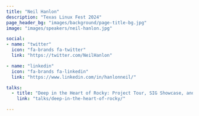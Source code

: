 ```yaml
---
title: "Neil Hanlon"
description: "Texas Linux Fest 2024"
page_header_bg: "images/background/page-title-bg.jpg"
image: "images/speakers/neil-hanlon.jpg"

social:
- name: "twitter"
  icon: "fa-brands fa-twitter"
  link: "https://twitter.com/NeilHanlon"

- name: "linkedin"
  icon: "fa-brands fa-linkedin"
  link: "https://www.linkedin.com/in/hanlonneil/"

talks:
  - title: "Deep in the Heart of Rocky: Project Tour, SIG Showcase, and Contributor Orientation for Rocky Linux (Sponsor: Rocky Linux)"
    link: "talks/deep-in-the-heart-of-rocky/"

---
```



